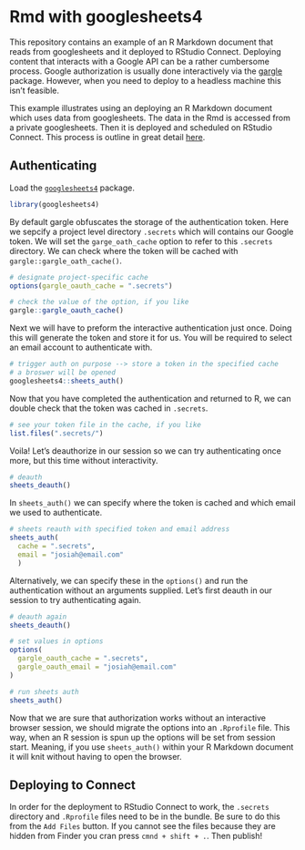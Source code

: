 Rmd with googlesheets4
================

This repository contains an example of an R Markdown document that reads
from googlesheets and it deployed to RStudio Connect. Deploying content
that interacts with a Google API can be a rather cumbersome process.
Google authorization is usually done interactively via the
[gargle](https://gargle.r-lib.org/) package. However, when you need to
deploy to a headless machine this isn’t feasible.

This example illustrates using an deploying an R Markdown document which
uses data from googlesheets. The data in the Rmd is accessed from a
private googlesheets. Then it is deployed and scheduled on RStudio
Connect. This process is outline in great detail
[here](https://gargle.r-lib.org/articles/non-interactive-auth.html#sidebar-1-deployment).

## Authenticating

Load the [`googlesheets4`](https://googlesheets4.tidyverse.org/)
package.

``` r
library(googlesheets4)
```

By default gargle obfuscates the storage of the authentication token.
Here we sepcify a project level directory `.secrets` which will contains
our Google token. We will set the `garge_oath_cache` option to refer to
this `.secrets` directory. We can check where the token will be cached
with `gargle::gargle_oath_cache()`.

``` r
# designate project-specific cache
options(gargle_oauth_cache = ".secrets")

# check the value of the option, if you like
gargle::gargle_oauth_cache()
```

Next we will have to preform the interactive authentication just once.
Doing this will generate the token and store it for us. You will be
required to select an email account to authenticate with.

``` r
# trigger auth on purpose --> store a token in the specified cache
# a broswer will be opened
googlesheets4::sheets_auth()
```

Now that you have completed the authentication and returned to R, we can
double check that the token was cached in `.secrets`.

``` r
# see your token file in the cache, if you like
list.files(".secrets/")
```

Voila\! Let’s deauthorize in our session so we can try authenticating
once more, but this time without interactivity.

``` r
# deauth
sheets_deauth()
```

In `sheets_auth()` we can specify where the token is cached and which
email we used to authenticate.

``` r
# sheets reauth with specified token and email address
sheets_auth(
  cache = ".secrets",
  email = "josiah@email.com"
  )
```

Alternatively, we can specify these in the `options()` and run the
authentication without an arguments supplied. Let’s first deauth in our
session to try authenticating again.

``` r
# deauth again
sheets_deauth()

# set values in options
options(
  gargle_oauth_cache = ".secrets",
  gargle_oauth_email = "josiah@email.com"
)

# run sheets auth
sheets_auth()
```

Now that we are sure that authorization works without an interactive
browser session, we should migrate the options into an `.Rprofile` file.
This way, when an R session is spun up the options will be set from
session start. Meaning, if you use `sheets_auth()` within your R
Markdown document it will knit without having to open the browser.

## Deploying to Connect

In order for the deployment to RStudio Connect to work, the `.secrets`
directory and `.Rprofile` files need to be in the bundle. Be sure to do
this from the `Add Files` button. If you cannot see the files because
they are hidden from Finder you cran press `cmnd + shift + .`. Then
publish\!

